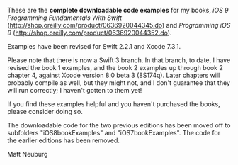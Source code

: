 
These are the **complete downloadable code examples** for my books, _iOS 9 Programming Fundamentals With Swift_ (<http://shop.oreilly.com/product/0636920044345.do>) and _Programming iOS 9_ (<http://shop.oreilly.com/product/0636920044352.do>).

Examples have been revised for Swift 2.2.1 and Xcode 7.3.1.

Please note that there is now a Swift 3 branch. In that branch, to date, I have revised the book 1 examples, and the book 2 examples up through book 2 chapter 4, against Xcode version 8.0 beta 3 (8S174q). Later chapters will probably compile as well, but they might not, and I don't guarantee that they will run correctly; I haven't gotten to them yet!

If you find these examples helpful and you haven't purchased the books, please consider doing so.

The downloadable code for the two previous editions has been moved off to subfolders "iOS8bookExamples" and "iOS7bookExamples". The code for the earlier editions has been removed.

Matt Neuburg

